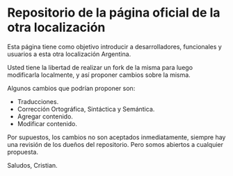 # Repositorio de la página oficial de la otra localización

Esta página tiene como objetivo introducir a desarrolladores, funcionales y usuarios a esta otra localización Argentina.

Usted tiene la libertad de realizar un fork de la misma para luego modificarla localmente, y así proponer cambios sobre la misma.

Algunos cambios que podrían proponer son:

* Traducciones.
* Corrección Ortográfica, Sintáctica y Semántica.
* Agregar contenido.
* Modificar contenido.

Por supuestos, los cambios no son aceptados inmediatamente, siempre hay una revisión de los dueños del repositorio. Pero somos abiertos a cualquier propuesta.

Saludos,
Cristian.




